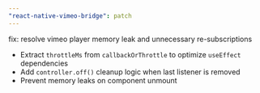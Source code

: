 ```yaml
---
"react-native-vimeo-bridge": patch
---
```


fix: resolve vimeo player memory leak and unnecessary re-subscriptions

- Extract `throttleMs` from `callbackOrThrottle` to optimize `useEffect` dependencies
- Add `controller.off()` cleanup logic when last listener is removed
- Prevent memory leaks on component unmount
